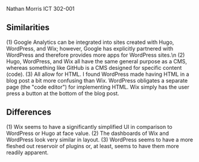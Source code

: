 Nathan Morris
ICT 302-001

## Similarities
(1) Google Analytics can be integrated into sites created with Hugo, WordPress, and Wix; however, Google has explicitly partnered with WordPress and therefore provides more apps for WordPress sites.\n
(2) Hugo, WordPress, and Wix all have the same general purpose as a CMS, whereas something like GitHub is a CMS designed for specific content (code).
(3) All allow for HTML. I found WordPress made having HTML in a blog post a bit more confusing than Wix. WordPress obligates a separate page (the "code editor") for implementing HTML. Wix simply has the user press a button at the bottom of the blog post.

## Differences
(1) Wix seems to have a significantly simplified UI in comparison to WordPress or Hugo at face value.
(2) The dashboards of Wix and WordPress look very similar in layout.
(3) WordPress seems to have a more fleshed out reservoir of plugins or, at least, seems to have them more readily apparent.
